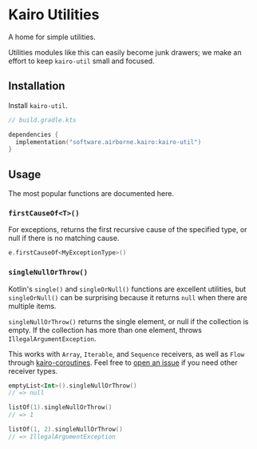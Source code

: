 # Kairo Utilities

A home for simple utilities.

Utilities modules like this can easily become junk drawers;
we make an effort to keep `kairo-util` small and focused.

## Installation

Install `kairo-util`.

```kotlin
// build.gradle.kts

dependencies {
  implementation("software.airborne.kairo:kairo-util")
}
```

## Usage

The most popular functions are documented here.

### `firstCauseOf<T>()`

For exceptions,
returns the first recursive cause of the specified type, or null if there is no matching cause.

```kotlin
e.firstCauseOf<MyExceptionType>()
```

### `singleNullOrThrow()`

Kotlin's `single()` and `singleOrNull()` functions are excellent utilities,
but `singleOrNull()` can be surprising because it returns `null` when there are multiple items.

`singleNullOrThrow()` returns the single element, or null if the collection is empty.
If the collection has more than one element, throws `IllegalArgumentException`.

This works with `Array`, `Iterable`, and `Sequence` receivers,
as well as `Flow` through [kairo-coroutines](../kairo-coroutines).
Feel free to [open an issue](https://github.com/hudson155/kairo/issues/new)
if you need other receiver types.

```kotlin
emptyList<Int>().singleNullOrThrow()
// => null

listOf(1).singleNullOrThrow()
// => 1

listOf(1, 2).singleNullOrThrow()
// => IllegalArgumentException
```
